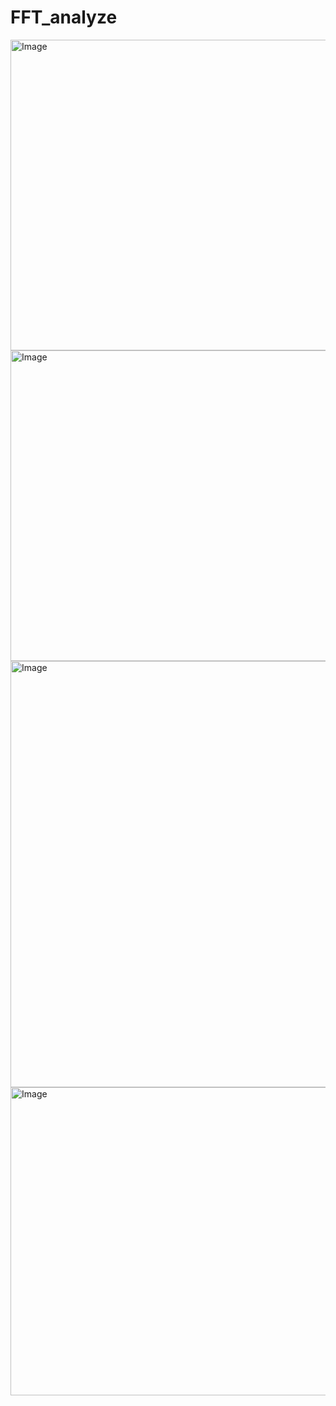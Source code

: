 # FFT_analyze

<img width="596" height="497" alt="Image" src="https://github.com/user-attachments/assets/53e247c4-0dc1-4a3c-9945-bdf666c2cb80" />

<img width="603" height="497" alt="Image" src="https://github.com/user-attachments/assets/bbe3c401-5bd8-4884-ace5-797c7ae7a9a9" />

<img width="1078" height="682" alt="Image" src="https://github.com/user-attachments/assets/92bd0f90-a609-4b06-95cc-a0a13c0cff53" />

<img width="630" height="493" alt="Image" src="https://github.com/user-attachments/assets/16bed3f8-b142-4bc5-b58e-7aac0ce640cd" />

